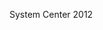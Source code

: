 <Token xmlns:xlink="http://www.w3.org/1999/xlink">System Center 2012</Token>

<!--HONumber=Mar16_HO2-->


